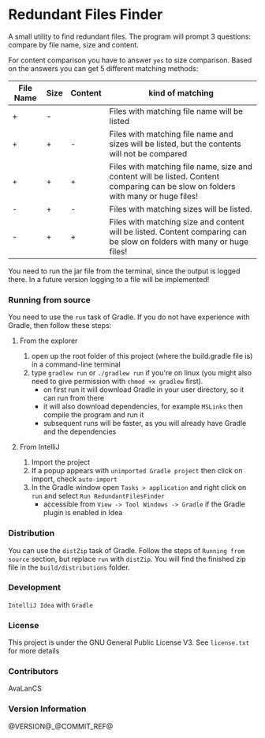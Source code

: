 # Redundant Files Finder
A small utility to find redundant files. The program will prompt 3 questions: compare by file name, size and content.

For content comparison you have to answer `yes` to size comparison. Based on the answers you can get 5 different matching methods:
<table>
    <thead>
        <tr>
            <th>File Name</th>
            <th>Size</th>
            <th>Content</th>
            <th>kind of matching</th>
        </tr>
    </thead>
    <tbody>
        <tr>
            <td>+</td>
            <td>-</td>
            <td>&nbsp;</td>
            <td>Files with matching file name will be listed</td>
        </tr>
        <tr>
            <td>+</td>
            <td>+</td>
            <td>-</td>
            <td>Files with matching file name and sizes will be listed, but the contents will not be compared</td>
        </tr>
        <tr>
            <td>+</td>
            <td>+</td>
            <td>+</td>
            <td>Files with matching file name, size and content will be listed. Content comparing can be slow on folders with many or huge files!</td>
        </tr>
        <tr>
            <td>-</td>
            <td>+</td>
            <td>-</td>
            <td>Files with matching sizes will be listed.</td>
        </tr>
        <tr>
            <td>-</td>
            <td>+</td>
            <td>+</td>
            <td>Files with matching size and content will be listed. Content comparing can be slow on folders with many or huge files!</td>
        </tr>
    </tbody>
</table>

You need to run the jar file from the terminal, since the output is logged there. In a future version logging to a file will be implemented!

### Running from source
You need to use the `run` task of Gradle. If you do not have experience with Gradle, then follow these steps:

1. From the explorer
   1. open up the root folder of this project (where the build.gradle file is) in a command-line terminal
   2. type `gradlew run` or `./gradlew run` if you're on linux (you might also need to give permission with `chmod +x gradlew` first).
      - on first run it will download Gradle in your user directory, so it can run from there
      - it will also download dependencies, for example `MSLinks` then compile the program and run it
      - subsequent runs will be faster, as you will already have Gradle and the dependencies

2. From IntelliJ
   1. Import the project
   2. If a popup appears with `unimported Gradle project` then click on import, check `auto-import`
   3. In the Gradle window open `Tasks > application` and right click on `run` and select `Run RedundantFilesFinder`
      - accessible from `View -> Tool Windows -> Gradle` if the Gradle plugin is enabled in Idea

### Distribution

You can use the `distZip` task of Gradle. Follow the steps of `Running from source` section, 
but replace `run` with `distZip`. You will find the finished zip file in the `build/distributions` folder.

### Development

`IntelliJ Idea` with `Gradle`

### License

This project is under the GNU General Public License V3. See `license.txt` for more details

### Contributors

AvaLanCS

### Version Information

@VERSION@_@COMMIT_REF@